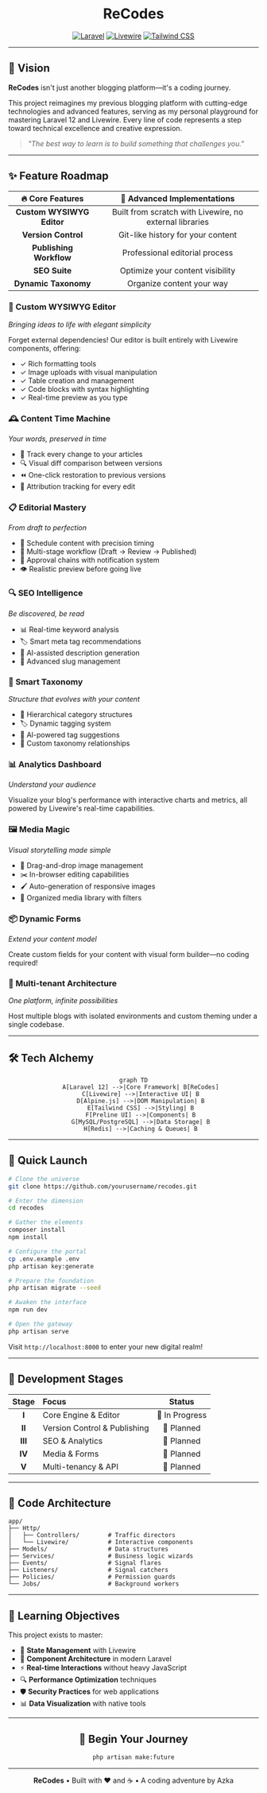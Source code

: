 <div align="center">
  
# ReCodes


[![Laravel](https://img.shields.io/badge/Laravel-12.0-FF2D20?style=for-the-badge&logo=laravel&logoColor=white)](https://laravel.com)
[![Livewire](https://img.shields.io/badge/Livewire-3.0-FB70A9?style=for-the-badge&logo=livewire&logoColor=white)](https://livewire.laravel.com)
[![Tailwind CSS](https://img.shields.io/badge/Tailwind-3.3-38B2AC?style=for-the-badge&logo=tailwind-css&logoColor=white)](https://tailwindcss.com)

</div>

---

## 🌟 Vision

**ReCodes** isn't just another blogging platform—it's a coding journey.

This project reimagines my previous blogging platform with cutting-edge technologies and advanced features, serving as my personal playground for mastering Laravel 12 and Livewire. Every line of code represents a step toward technical excellence and creative expression.

> *"The best way to learn is to build something that challenges you."*

---

## ✨ Feature Roadmap

<div align="center">

| 🔥 Core Features | 🧠 Advanced Implementations |
|:---------------:|:-------------------------:|
| **Custom WYSIWYG Editor** | Built from scratch with Livewire, no external libraries |
| **Version Control** | Git-like history for your content |
| **Publishing Workflow** | Professional editorial process |
| **SEO Suite** | Optimize your content visibility |
| **Dynamic Taxonomy** | Organize content your way |

</div>

### 🎨 Custom WYSIWYG Editor
*Bringing ideas to life with elegant simplicity*

Forget external dependencies! Our editor is built entirely with Livewire components, offering:
- ✓ Rich formatting tools
- ✓ Image uploads with visual manipulation
- ✓ Table creation and management
- ✓ Code blocks with syntax highlighting
- ✓ Real-time preview as you type

### 🕰️ Content Time Machine
*Your words, preserved in time*

- 📝 Track every change to your articles
- 🔍 Visual diff comparison between versions
- ⏪ One-click restoration to previous versions
- 👤 Attribution tracking for every edit

### 📋 Editorial Mastery
*From draft to perfection*

- 📅 Schedule content with precision timing
- 🔄 Multi-stage workflow (Draft → Review → Published)
- 👥 Approval chains with notification system
- 👁️ Realistic preview before going live

### 🔍 SEO Intelligence
*Be discovered, be read*

- 📊 Real-time keyword analysis
- 🏷️ Smart meta tag recommendations
- 📝 AI-assisted description generation
- 📑 Advanced slug management

### 🌲 Smart Taxonomy
*Structure that evolves with your content*

- 📁 Hierarchical category structures
- 🏷️ Dynamic tagging system
- 🤖 AI-powered tag suggestions
- 🔗 Custom taxonomy relationships

### 📊 Analytics Dashboard
*Understand your audience*

Visualize your blog's performance with interactive charts and metrics, all powered by Livewire's real-time capabilities.

### 🖼️ Media Magic
*Visual storytelling made simple*

- 📸 Drag-and-drop image management
- ✂️ In-browser editing capabilities
- 🖌️ Auto-generation of responsive images
- 🎨 Organized media library with filters

### 📦 Dynamic Forms
*Extend your content model*

Create custom fields for your content with visual form builder—no coding required!

### 🏢 Multi-tenant Architecture
*One platform, infinite possibilities*

Host multiple blogs with isolated environments and custom theming under a single codebase.

---

## 🛠️ Tech Alchemy

<div align="center">

```mermaid
graph TD
    A[Laravel 12] -->|Core Framework| B[ReCodes]
    C[Livewire] -->|Interactive UI| B
    D[Alpine.js] -->|DOM Manipulation| B
    E[Tailwind CSS] -->|Styling| B
    F[Preline UI] -->|Components| B
    G[MySQL/PostgreSQL] -->|Data Storage| B
    H[Redis] -->|Caching & Queues| B
```

</div>

---

## 🚀 Quick Launch

```bash
# Clone the universe
git clone https://github.com/yourusername/recodes.git

# Enter the dimension
cd recodes

# Gather the elements
composer install
npm install

# Configure the portal
cp .env.example .env
php artisan key:generate

# Prepare the foundation
php artisan migrate --seed

# Awaken the interface
npm run dev

# Open the gateway
php artisan serve
```

Visit `http://localhost:8000` to enter your new digital realm!

---

## 🧪 Development Stages

<div align="center">

| Stage | Focus | Status |
|:-----:|:------|:------:|
| **I** | Core Engine & Editor | 🔄 In Progress |
| **II** | Version Control & Publishing | 📅 Planned |
| **III** | SEO & Analytics | 📅 Planned |
| **IV** | Media & Forms | 📅 Planned |
| **V** | Multi-tenancy & API | 📅 Planned |

</div>

---

## 📂 Code Architecture

```
app/
├── Http/
│   ├── Controllers/        # Traffic directors
│   └── Livewire/           # Interactive components
├── Models/                 # Data structures
├── Services/               # Business logic wizards
├── Events/                 # Signal flares
├── Listeners/              # Signal catchers
├── Policies/               # Permission guards
└── Jobs/                   # Background workers
```

---

## 🎯 Learning Objectives

This project exists to master:

- 🔄 **State Management** with Livewire
- 🧩 **Component Architecture** in modern Laravel
- ⚡ **Real-time Interactions** without heavy JavaScript
- 🔍 **Performance Optimization** techniques
- 🛡️ **Security Practices** for web applications
- 📊 **Data Visualization** with native tools

---

<div align="center">

## 🚀 Begin Your Journey

```bash
php artisan make:future
```

</div>

---

<div align="center">

**ReCodes** • Built with ❤️ and ☕ • A coding adventure by Azka

</div>
